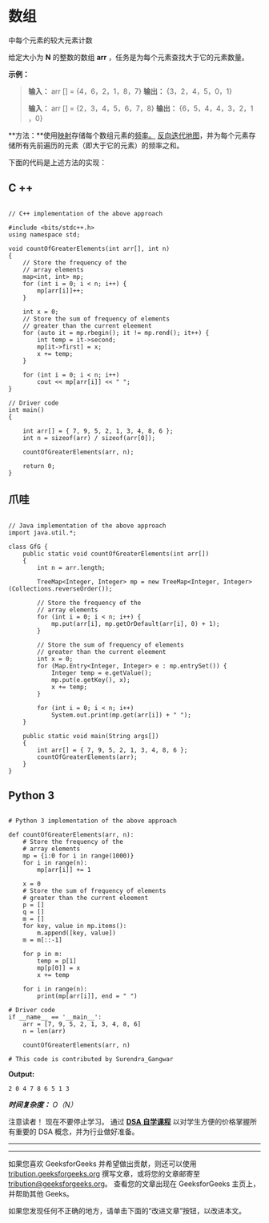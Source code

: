 # 数组

中每个元素的较大元素计数

给定大小为 **N** 的整数的数组 **arr** ，任务是为每个元素查找大于它的元素数量。

**示例：**

> **输入：** arr [] = {4，6，2，1，8，7}
> **输出：** {3，2，4，5，0，1}
> 
> **输入：** arr [] = {2，3，4，5，6，7，8}
> **输出：** {6，5，4，4，3，2，1 ，0}

**方法：**使用[映射](http://www.geeksforgeeks.org/map-associative-containers-the-c-standard-template-library-stl/)存储每个数组元素的[频率。](https://www.geeksforgeeks.org/counting-frequencies-of-array-elements/) [反向迭代地图](https://www.geeksforgeeks.org/how-to-traverse-a-stl-map-in-reverse-direction/)，并为每个元素存储所有先前遍历的元素（即大于它的元素）的频率之和。

下面的代码是上述方法的实现：

## C ++

```

// C++ implementation of the above approach 

#include <bits/stdc++.h> 
using namespace std; 

void countOfGreaterElements(int arr[], int n) 
{ 
    // Store the frequency of the 
    // array elements 
    map<int, int> mp; 
    for (int i = 0; i < n; i++) { 
        mp[arr[i]]++; 
    } 

    int x = 0; 
    // Store the sum of frequency of elements 
    // greater than the current eleement 
    for (auto it = mp.rbegin(); it != mp.rend(); it++) { 
        int temp = it->second; 
        mp[it->first] = x; 
        x += temp; 
    } 

    for (int i = 0; i < n; i++) 
        cout << mp[arr[i]] << " "; 
} 

// Driver code 
int main() 
{ 

    int arr[] = { 7, 9, 5, 2, 1, 3, 4, 8, 6 }; 
    int n = sizeof(arr) / sizeof(arr[0]); 

    countOfGreaterElements(arr, n); 

    return 0; 
} 

```

## 爪哇

```

// Java implementation of the above approach 
import java.util.*; 

class GfG { 
    public static void countOfGreaterElements(int arr[]) 
    { 
        int n = arr.length; 

        TreeMap<Integer, Integer> mp = new TreeMap<Integer, Integer>(Collections.reverseOrder()); 

        // Store the frequency of the 
        // array elements 
        for (int i = 0; i < n; i++) { 
            mp.put(arr[i], mp.getOrDefault(arr[i], 0) + 1); 
        } 

        // Store the sum of frequency of elements 
        // greater than the current eleement 
        int x = 0; 
        for (Map.Entry<Integer, Integer> e : mp.entrySet()) { 
            Integer temp = e.getValue(); 
            mp.put(e.getKey(), x); 
            x += temp; 
        } 

        for (int i = 0; i < n; i++) 
            System.out.print(mp.get(arr[i]) + " "); 
    } 

    public static void main(String args[]) 
    { 
        int arr[] = { 7, 9, 5, 2, 1, 3, 4, 8, 6 }; 
        countOfGreaterElements(arr); 
    } 
} 

```

## Python 3

```

# Python 3 implementation of the above approach 

def countOfGreaterElements(arr, n): 
    # Store the frequency of the 
    # array elements 
    mp = {i:0 for i in range(1000)} 
    for i in range(n): 
        mp[arr[i]] += 1

    x = 0
    # Store the sum of frequency of elements 
    # greater than the current eleement 
    p = [] 
    q = [] 
    m = [] 
    for key, value in mp.items(): 
        m.append([key, value]) 
    m = m[::-1] 

    for p in m: 
        temp = p[1] 
        mp[p[0]] = x 
        x += temp 

    for i in range(n): 
        print(mp[arr[i]], end = " ") 

# Driver code 
if __name__ == '__main__': 
    arr = [7, 9, 5, 2, 1, 3, 4, 8, 6] 
    n = len(arr) 

    countOfGreaterElements(arr, n) 

# This code is contributed by Surendra_Gangwar 

```

**Output:**

```
2 0 4 7 8 6 5 1 3

```

***时间复杂度：** O（N）*

注意读者！ 现在不要停止学习。 通过 [**DSA 自学课程**](https://practice.geeksforgeeks.org/courses/dsa-self-paced?utm_source=geeksforgeeks&utm_medium=article&utm_campaign=gfg_article_dsa_content_bottom) 以对学生方便的价格掌握所有重要的 DSA 概念，并为行业做好准备。

* * *

* * *

如果您喜欢 GeeksforGeeks 并希望做出贡献，则还可以使用 [tribution.geeksforgeeks.org](https://contribute.geeksforgeeks.org/) 撰写文章，或将您的文章邮寄至 tribution@geeksforgeeks.org。 查看您的文章出现在 GeeksforGeeks 主页上，并帮助其他 Geeks。

如果您发现任何不正确的地方，请单击下面的“改进文章”按钮，以改进本文。